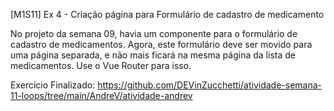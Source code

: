 [M1S11] Ex 4 - Criação página para Formulário de cadastro de medicamento

No projeto da semana 09, havia um componente para o formulário de cadastro de medicamentos. Agora, este formulário deve ser movido para uma página separada, e não mais ficará na mesma página da lista de medicamentos. Use o Vue Router para isso.

Exercicio Finalizado:
https://github.com/DEVinZucchetti/atividade-semana-11-loops/tree/main/AndreV/atividade-andrev
